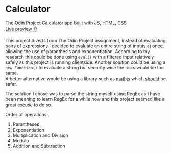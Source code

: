 # Calculator

[The Odin Project](https://www.theodinproject.com/lessons/foundations-calculator) Calculator app built with JS, HTML, CSS  
[Live preview 👌](https://maxp421.github.io/calculator/)

This project diverts from The Odin Project assignment, instead of evaluating pairs of expressions
I decided to evaluate an entire string of inputs at once, allowing the use of paranthesis and exponentiation. According to my research this could be done using `eval()` with a filtered
input relatively safely as this project is running clientside. Another solution could be using a `new Function()` to evaluate a string but security wise the risks would be the same.  
A better alternative would be using a library such as [mathjs](https://mathjs.org/) which [should](https://mathjs.org/docs/expressions/security.html) be safer.

The solution I chose was to parse the string myself using RegEx as I have been meaning to learn RegEx for a while now and this project seemed like a great excuse to do so.

Order of operations:

1.  Parantheses
2.  Exponentiation
3.  Multiplication and Division
4.  Modulo
5.  Addition and Subtraction
